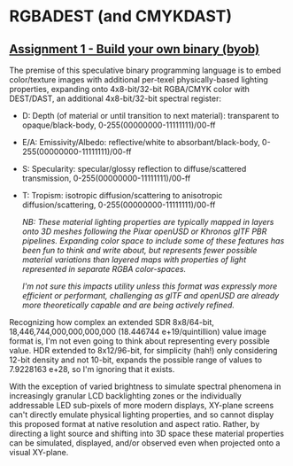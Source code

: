 # RGBADEST (and CMYKDAST)
## [Assignment 1 - Build your own binary (byob)](https://github.com/charlieroberts/imgd-5010-s24/blob/main/assignment1-binary.md)

The premise of this speculative binary programming language is to embed color/texture images with additional per-texel physically-based lighting properties, expanding onto 4x8-bit/32-bit RGBA/CMYK color with DEST/DAST, an additional 4x8-bit/32-bit spectral register: 
- D: Depth (of material or until transition to next material): transparent to opaque/black-body, 0-255(00000000-11111111)/00-ff
- E/A: Emissivity/Albedo: reflective/white to absorbant/black-body, 0-255(00000000-11111111)/00-ff
- S: Specularity: specular/glossy reflection to diffuse/scattered transmission, 0-255(00000000-11111111)/00-ff
- T: Tropism: isotropic diffusion/scattering to anisotropic diffusion/scattering, 0-255(00000000-11111111)/00-ff

  *NB: These material lighting properties are typically mapped in layers onto 3D meshes following the Pixar openUSD or Khronos glTF PBR pipelines. Expanding color space to include some of these features has been fun to think and write about, but represents fewer possible material variations than layered maps with properties of light represented in separate RGBA color-spaces.*

  *I'm not sure this impacts utility unless this format was expressly more efficient or performant, challenging as glTF and openUSD are already more theoretically capable and are being actively refined.*

Recognizing how complex an extended SDR 8x8/64-bit, 18,446,744,000,000,000,000 (18.446744 e+19/quintillion) value image format is, I'm not even going to think about representing every possible value. HDR extended to 8x12/96-bit, for simplicity (hah!) only considering 12-bit density and not 10-bit, expands the possible range of values to 7.9228163 e+28, so I'm ignoring that it exists. 

With the exception of varied brightness to simulate spectral phenomena in increasingly granular LCD backlighting zones or the individually addressable LED sub-pixels of more modern displays, XY-plane screens can't directly emulate physical lighting properties, and so cannot display this proposed format at native resolution and aspect ratio. Rather, by directing a light source and shifting into 3D space these material properties can be simulated, displayed, and/or observed even when projected onto a visual XY-plane. 
